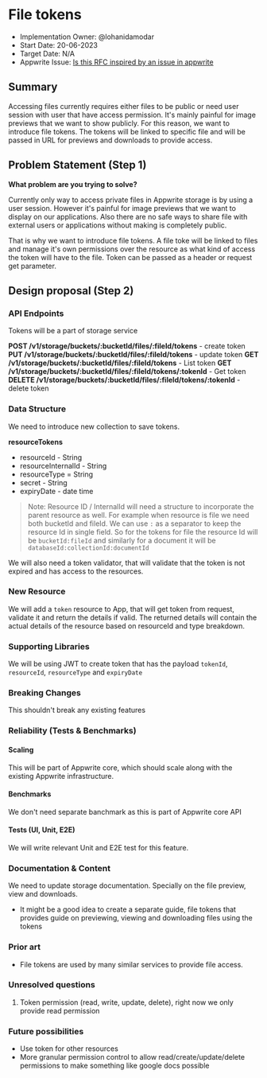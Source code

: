 # File tokens

- Implementation Owner: @lohanidamodar
- Start Date: 20-06-2023
- Target Date: N/A
- Appwrite Issue:
  [Is this RFC inspired by an issue in appwrite](https://github.com/appwrite/appwrite/issues/)

## Summary

[summary]: #summary

<!-- Brief explanation of the proposed contribution. Write your answer below. -->

Accessing files currently requires either files to be public or need user session with user that have access permission. It's mainly painful for image previews that we want to show publicly. For this reason, we want to introduce file tokens. The tokens will be linked to specific file and will be passed in URL for previews and downloads to provide access.

## Problem Statement (Step 1)

[problem-statement]: #problem-statement

**What problem are you trying to solve?**

<!--
What problem are you trying to solve? Explain the context or background in which this problem exists.
Please avoid discussing your proposed solution.
-->

Currently only way to access private files in Appwrite storage is by using a user session. However it's painful for image previews that we want to display on our applications. Also there are no safe ways to share file with external users or applications without making is completely public.

That is why we want to introduce file tokens. A file toke will be linked to files and manage it's own permissions over the resource as what kind of access the token will have to the file. Token can be passed as a header or request get parameter.

## Design proposal (Step 2)

[design-proposal]: #design-proposal

<!--
This is the technical portion of the RFC. Explain the design in sufficient detail, keeping in mind the following:

- Its interaction with other parts of the system is clear
- It is reasonably clear how the contribution would be implemented
- Dependencies on libraries, tools, projects, or work that isn't yet complete
- New API routes that need to be created or modifications to the existing routes (if needed)
- Any breaking changes and ways in which we can ensure backward compatibility.
- Use Cases
- Goals
- Deliverables
- Changes to documentation
- Ways to scale the solution

Ensure that you include examples and code snippets to allow the community to understand the proposed solution. **It would be best if the examples use naming conventions that you intend to use during the actual implementation to suggest changes early on during the development.**

Write your answer below.

-->

### API Endpoints

<!--
List the new API routes or endpoints that we might need to add for supporting the new feature.
Keep in mind to stay very strict to the API protocol and method, whether your new
changes are for the REST, WebSocket or any other API protocol Appwrite supports.

For example:

**POST /v1/coffee ** - an endpoint for creating coffee.
**DELETE /v1/coffee ** - an endpoint for deleting coffee.
-->

Tokens will be a part of storage service

**POST /v1/storage/buckets/:bucketId/files/:fileId/tokens** -           create token
**PUT /v1/storage/buckets/:bucketId/files/:fileId/tokens** -            update token
**GET /v1/storage/buckets/:bucketId/files/:fileId/tokens** -            List token
**GET /v1/storage/buckets/:bucketId/files/:fileId/tokens/:tokenId** -   Get token
**DELETE /v1/storage/buckets/:bucketId/files/:fileId/tokens/:tokenId** -         delete token


### Data Structure

<!--
What kind of changes or additions are required for the Appwrite base collections
to support this feature. Explain which entities should be added or updated, what new attributes they
need to have and why. Please think well about the naming conventions and how well they play with other
Appwrite conventions. Try and stay as consistent with existing patterns as much as possible.
-->

We need to introduce new collection to save tokens.

**resourceTokens**
  - resourceId - String
  - resourceInternalId - String
  - resourceType = String
  - secret - String
  - expiryDate - date time

> Note: Resource ID / InternalId will need a structure to incorporate the parent resource as well. For example when resource is file we need both bucketId and fileId. We can use `:` as a separator to keep the resource Id in single field. So for the tokens for file the resource Id will be `bucketId:fileId` and similarly for a document it will be `databaseId:collectionId:documentId`

We will also need a token validator, that will validate that the token is not expired and has access to the resources.

### New Resource

We will add a `token` resource to App, that will get token from request, validate it and return the details if valid. The returned details will contain the actual details of the resource based on resourceId and type breakdown.

### Supporting Libraries

<!--
Which different libraries do we need to support the new features?
Please describe the new library's potential API?
Avoid using 3rd party libraries when possible, if required - explain why.
-->

We will be using JWT to create token that has the payload `tokenId`, `resourceId`, `resourceType` and `expiryDate`

### Breaking Changes

<!--
Do we break any API or SDK backward compatibility?
If possible, explain what actions we can take to avoid that.
-->

This shouldn't break any existing features

### Reliability (Tests & Benchmarks)

#### Scaling

<!-- Explain how we will scale this new feature. -->
This will be part of Appwrite core, which should scale along with the existing Appwrite infrastructure.

#### Benchmarks

<!-- Explain how we will benchmark the new feature. -->

We don't need separate banchmark as this is part of Appwrite core API

#### Tests (UI, Unit, E2E)

<!-- 
Explain how we will test the new feature. 
You can use "N/A" if this section is not relevant to your proposal.
-->

We will write relevant Unit and E2E test for this feature.

### Documentation & Content

<!--

Documentation is vital for making this new feature a success for both developers using Appwrite and the Appwrite maintainers.
Please answer the following questions:

1. What **docs** would support this feature?
2. Do we need to update the **contribution guide** with a new section or a supporting tutorial?
3. What **tutorials** (text/video) might help developers understand this feature scope, capabilities, and possible use-cases?
4. What **demo applications** can help us demonstrate this feature APIs and capabilities? 

-->

We need to update storage documentation. Specially on the file preview, view and downloads.

* It might be a good idea to create a separate guide, file tokens that provides guide on previewing, viewing and downloading files using the tokens

### Prior art

[prior-art]: #prior-art

<!--

Discuss prior art, both the good and the bad, in relation to this proposal.
A few examples of what this can include are:

- Does this functionality exist in other software, and what experience has their community had?
- For other teams: What lessons can we learn from what other communities have done here?
- Papers: Are there any published papers or great posts that discuss this? If you have some relevant papers to refer to, this can serve as a more detailed theoretical background.

This section is intended to encourage you as an author to think about the
lessons from other software, provide readers of your RFC with a fuller picture.
If there is no prior art, that is fine - your ideas are interesting to us, whether they are brand new or an adaptation from other software.

Write your answer below.
-->

- File tokens are used by many similar services to provide file access.

### Unresolved questions

[unresolved-questions]: #unresolved-questions

<!-- What parts of the design do you expect to resolve through the RFC process before this gets merged? -->

<!-- Write your answer below. -->

1. Token permission (read, write, update, delete), right now we only provide read permission

### Future possibilities

[future-possibilities]: #future-possibilities

<!-- This is also a good place to "dump ideas" if they are out of scope for the RFC you are writing but otherwise related. -->

<!-- Write your answer below. -->

* Use token for other resources
* More granular permission control to allow read/create/update/delete permissions to make something like google docs possible
